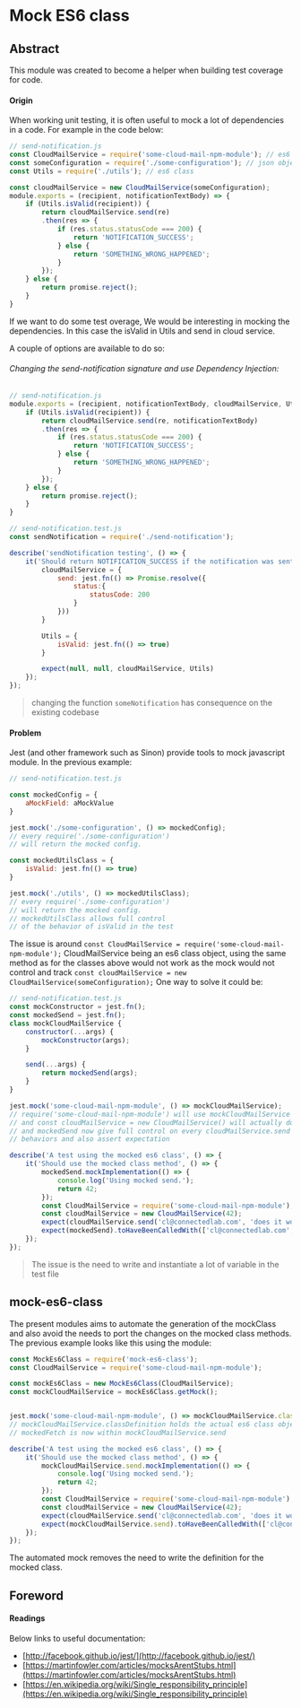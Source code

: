 # Mock ES6 class

## Abstract

This module was created to become a helper when building test coverage for code.

#### Origin

When working unit testing, it is often useful to mock a lot of dependencies in a code.
For example in the code below:

```javascript
// send-notification.js
const CloudMailService = require('some-cloud-mail-npm-module'); // es6 class
const someConfiguration = require('./some-configuration'); // json object
const Utils = require('./utils'); // es6 class

const cloudMailService = new CloudMailService(someConfiguration);
module.exports = (recipient, notificationTextBody) => {
    if (Utils.isValid(recipient)) {
        return cloudMailService.send(re)
        .then(res => {
            if (res.status.statusCode === 200) {
                return 'NOTIFICATION_SUCCESS';
            } else {
                return 'SOMETHING_WRONG_HAPPENED';
            }
        });
    } else {
        return promise.reject();
    }
}

```
If we want to do some test overage, We would be interesting in mocking the dependencies.
In this case the isValid in Utils and send in cloud service.

A couple of options are available to do so:

###### Changing the send-notification signature and use Dependency Injection:
```javascript
// send-notification.js
module.exports = (recipient, notificationTextBody, cloudMailService, Utils) => {
    if (Utils.isValid(recipient)) {
        return cloudMailService.send(re, notificationTextBody)
        .then(res => {
            if (res.status.statusCode === 200) {
                return 'NOTIFICATION_SUCCESS';
            } else {
                return 'SOMETHING_WRONG_HAPPENED';
            }
        });
    } else {
        return promise.reject();
    }
}

// send-notification.test.js
const sendNotification = require('./send-notification');

describe('sendNotification testing', () => {
    it('Should return NOTIFICATION_SUCCESS if the notification was sent', () => {
        cloudMailService = {
            send: jest.fn(() => Promise.resolve({
                status:{
                    statusCode: 200
                }
            }))
        }

        Utils = {
            isValid: jest.fn(() => true)
        }

        expect(null, null, cloudMailService, Utils)
    });
});
```

> changing the function `someNotification` has consequence on the existing codebase

#### Problem

Jest (and other framework such as Sinon) provide tools to mock javascript module.
In the previous example:
```javascript
// send-notification.test.js

const mockedConfig = {
    aMockField: aMockValue
}

jest.mock('./some-configuration', () => mockedConfig);
// every require('./some-configuration')
// will return the mocked config.

const mockedUtilsClass = {
    isValid: jest.fn(() => true)
}

jest.mock('./utils', () => mockedUtilsClass);
// every require('./some-configuration')
// will return the mocked config.
// mockedUtilsClass allows full control
// of the behavior of isValid in the test

```

The issue is around `const CloudMailService = require('some-cloud-mail-npm-module');`
CloudMailService being an es6 class object, using the same method as for the classes above would not work as the mock would not control and track
`const cloudMailService = new CloudMailService(someConfiguration);`
One way to solve it could be:
```javascript
// send-notification.test.js
const mockConstructor = jest.fn();
const mockedSend = jest.fn();
class mockCloudMailService {
    constructor(...args) {
        mockConstructor(args);
    }

    send(...args) {
        return mockedSend(args);
    }
}

jest.mock('some-cloud-mail-npm-module', () => mockCloudMailService);
// require('some-cloud-mail-npm-module') will use mockCloudMailService
// and const cloudMailService = new CloudMailService() will actually do const cloudMailService = new mockCloudMailService()
// and mockedSend now give full control on every cloudMailService.send calls to defined
// behaviors and also assert expectation

describe('A test using the mocked es6 class', () => {
    it('Should use the mocked class method', () => {
        mockedSend.mockImplementation(() => {
            console.log('Using mocked send.');
            return 42;
        });
        const CloudMailService = require('some-cloud-mail-npm-module');
        const cloudMailService = new CloudMailService(42);
        expect(cloudMailService.send('cl@connectedlab.com', 'does it work')).toEquals(42);
        expect(mockedSend).toHaveBeenCalledWith(['cl@connectedlab.com', 'does it work']);
    });
});

```

> The issue is the need to write and instantiate a lot of variable in the test file

## mock-es6-class

The present modules aims to automate the generation of the mockClass and also avoid the needs to port the changes on the mocked class methods.
The previous example looks like this using the module:
```javascript
const MockEs6Class = require('mock-es6-class');
const CloudMailService = require('some-cloud-mail-npm-module');

const mockEs6Class = new MockEs6Class(CloudMailService);
const mockCloudMailService = mockEs6Class.getMock();


jest.mock('some-cloud-mail-npm-module', () => mockCloudMailService.classDefinition);
// mockCloudMailService.classDefinition holds the actual es6 class object
// mockedFetch is now within mockCloudMailService.send

describe('A test using the mocked es6 class', () => {
    it('Should use the mocked class method', () => {
        mockCloudMailService.send.mockImplementation(() => {
            console.log('Using mocked send.');
            return 42;
        });
        const CloudMailService = require('some-cloud-mail-npm-module');
        const cloudMailService = new CloudMailService(42);
        expect(cloudMailService.send('cl@connectedlab.com', 'does it work')).toEquals(42);
        expect(mockCloudMailService.send).toHaveBeenCalledWith(['cl@connectedlab.com', 'does it work']);
    });
});
```
The automated mock removes the need to write the definition for the mocked class.

## Foreword

#### Readings

Below links to useful documentation:
- [http://facebook.github.io/jest/](http://facebook.github.io/jest/)
- [https://martinfowler.com/articles/mocksArentStubs.html](https://martinfowler.com/articles/mocksArentStubs.html)
- [https://en.wikipedia.org/wiki/Single_responsibility_principle](https://en.wikipedia.org/wiki/Single_responsibility_principle)